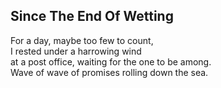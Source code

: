Since The End Of Wetting
------------------------
For a day, maybe too few to count,  
I rested under a harrowing wind  
at a post office, waiting for the one to be among.  
Wave of wave of promises rolling down the sea.  
